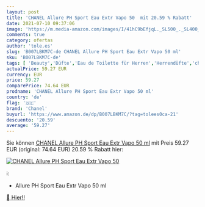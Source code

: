 ```yaml
---
layout: post
title: 'CHANEL Allure PH Sport Eau Extr Vapo 50  mit 20.59 % Rabatt'
date: 2021-07-10 09:37:06
image: 'https://m.media-amazon.com/images/I/41hC9bEfjqL._SL500_._SL400_.jpg'
comments: true
category: ofertas
author: 'tole.es'
slug: 'B007LBKM7C-de CHANEL Allure PH Sport Eau Extr Vapo 50 ml'
sku: 'B007LBKM7C-de'
tags: [ 'Beauty','Düfte','Eau de Toilette für Herren','Herrendüfte','chanel', ]
actualPrice: 59.27 EUR
currency: EUR
price: 59.27
comparePrice: 74.64 EUR
prodname: 'CHANEL Allure PH Sport Eau Extr Vapo 50 ml'
country: 'de'
flag: '🇩🇪'
brand: 'Chanel'
buyurl: 'https://www.amazon.de/dp/B007LBKM7C/?tag=tolees0ca-21'
descuento: '20.59'
average: '59.27'
---
```


Sie können [CHANEL Allure PH Sport Eau Extr Vapo 50 ml](https://www.amazon.de/dp/B007LBKM7C/?tag=tolees0ca-21) mit Preis 59.27 EUR (original: 74.64 EUR) 20.59 % Rabatt hier:

[![CHANEL Allure PH Sport Eau Extr Vapo 50 ](https://m.media-amazon.com/images/I/41hC9bEfjqL._SL500_._SL400_.jpg)](https://www.amazon.de/dp/B007LBKM7C/?tag=tolees0ca-21)

ℹ️:

- Allure PH Sport Eau Extr Vapo 50 ml

[🛒 Hier!!](https://www.amazon.de/dp/B007LBKM7C/?tag=tolees0ca-21)
